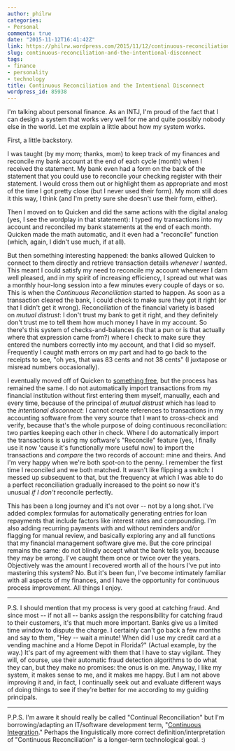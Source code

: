 ```yaml
---
author: philrw
categories:
- Personal
comments: true
date: "2015-11-12T16:41:42Z"
link: https://philrw.wordpress.com/2015/11/12/continuous-reconciliation-and-the-intentional-disconnect/
slug: continuous-reconciliation-and-the-intentional-disconnect
tags:
- finance
- personality
- technology
title: Continuous Reconciliation and the Intentional Disconnect
wordpress_id: 85938
---
```


I'm talking about personal finance. As an INTJ, I'm proud of the fact that I can design a system that works very well for me and quite possibly nobody else in the world. Let me explain a little about how my system works.<!--more-->

First, a little backstory.

I was taught (by my mom; thanks, mom) to keep track of my finances and reconcile my bank account at the end of each cycle (month) when I received the statement. My bank even had a form on the back of the statement that you could use to reconcile your checking register with their statement. I would cross them out or highlight them as appropriate and most of the time I got pretty close (but I never used their form). My mom still does it this way, I think (and I'm pretty sure she doesn't use their form, either).

Then I moved on to Quicken and did the same actions with the digital analog (yes, I see the wordplay in that statement): I typed my transactions into my account and reconciled my bank statements at the end of each month. Quicken made the math automatic, and it even had a "reconcile" function (which, again, I didn't use much, if at all).

But then something interesting happened: the banks allowed Quicken to connect to them directly and retrieve transaction details _whenever I wanted_. This meant I could satisfy my need to reconcile my account whenever I darn well pleased, and in my spirit of increasing efficiency, I spread out what was a monthly hour-long session into a few minutes every couple of days or so. This is when the _Continuous Reconciliation_ started to happen. As soon as a transaction cleared the bank, I could check to make sure they got it right (or that I didn't get it wrong). Reconciliation of the financial variety is based on _mutual distrust_: I don't trust my bank to get it right, and they definitely don't trust me to tell them how much money I have in my account. So there's this system of checks-and-balances (is that a pun or is that actually where that expression came from?) where I check to make sure they entered the numbers correctly into my account, and that I did so myself. Frequently I caught math errors on my part and had to go back to the receipts to see, "oh yes, that was 83 cents and not 38 cents" (I juxtapose or misread numbers occasionally).

I eventually moved off of Quicken to [something free](http://www.gnucash.org/), but the process has remained the same. I do not automatically import transactions from my financial institution without first entering them myself, manually, each and every time, because of the principal of _mutual distrust_ which has lead to the _intentional disconnect_: I cannot create references to transactions in my accounting software from the very source that I want to cross-check and verify, because that's the whole purpose of doing continuous reconciliation: two parties keeping each other in check. Where I do automatically import the transactions is using my software's "Reconcile" feature (yes, I finally use it now 'cause it's functionally more useful now) to import the transactions and _compare_ the two records of account: mine and theirs. And I'm very happy when we're both spot-on to the penny. I remember the first time I reconciled and we both matched. It wasn't like flipping a switch: I messed up subsequent to that, but the frequency at which I was able to do a perfect reconciliation gradually increased to the point so now it's unusual _if I don't_ reconcile perfectly.

This has been a long journey and it's not over -- not by a long shot. I've added complex formulas for automatically generating entries for loan repayments that include factors like interest rates and compounding. I'm also adding recurring payments with and without reminders and/or flagging for manual review, and basically exploring any and all functions that my financial management software give me. But the core principal remains the same: do not blindly accept what the bank tells you, because they may be wrong. I've caught them once or twice over the years. Objectively was the amount I recovered worth all of the hours I've put into mastering this system? No. But it's been fun, I've become intimately familiar with all aspects of my finances, and I have the opportunity for continuous process improvement. All things I enjoy.

* * *

P.S. I should mention that my process is very good at catching fraud. And since most -- if not all -- banks assign the responsibility for catching fraud to their customers, it's that much more important. Banks give us a limited time window to dispute the charge. I certainly can't go back a few months and say to them, "Hey -- wait a minute! When did I use my credit card at a vending machine and a Home Depot in Florida?" (Actual example, by the way.) It's part of my agreement with them that I have to stay vigilant. They will, of course, use their automatic fraud detection algorithms to do what they can, but they make no promises: the onus is on me. Anyway, I like my system, it makes sense to me, and it makes me happy. But I am not above improving it and, in fact, I continually seek out and evaluate different ways of doing things to see if they're better for me according to my guiding principals.

* * *

P.P.S. I'm aware it should really be called "Continual Reconciliation" but I'm borrowing/adapting an IT/software development term, "[Continuous Integration](https://en.wikipedia.org/wiki/Continuous_integration)." Perhaps the linguistically more correct definition/interpretation of "Continuous Reconciliation" is a longer-term technological goal. :)


